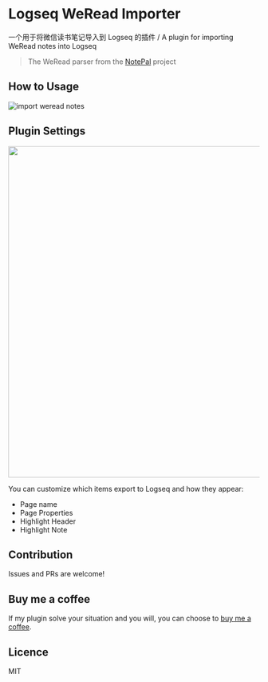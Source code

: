 # Logseq WeRead Importer

一个用于将微信读书笔记导入到 Logseq 的插件 /
A plugin for importing WeRead notes into Logseq

> The WeRead parser from the [NotePal](https://github.com/djyde/notepal) project

## How to Usage

![import weread notes](https://user-images.githubusercontent.com/9718515/213848696-58c9dac6-a9a0-481f-b851-c4f28c8c9f36.gif)

## Plugin Settings

<img width="663" src="https://user-images.githubusercontent.com/9718515/213848866-dbc9f35c-58ce-4ac0-a2a9-fb1da8e18b62.png">

You can customize which items export to Logseq and how they appear:

- Page name
- Page Properties
- Highlight Header
- Highlight Note

## Contribution

Issues and PRs are welcome!

## Buy me a coffee

If my plugin solve your situation and you will, you can choose to [buy me a coffee](https://www.buymeacoffee.com/yuexunjiang).

## Licence

MIT

